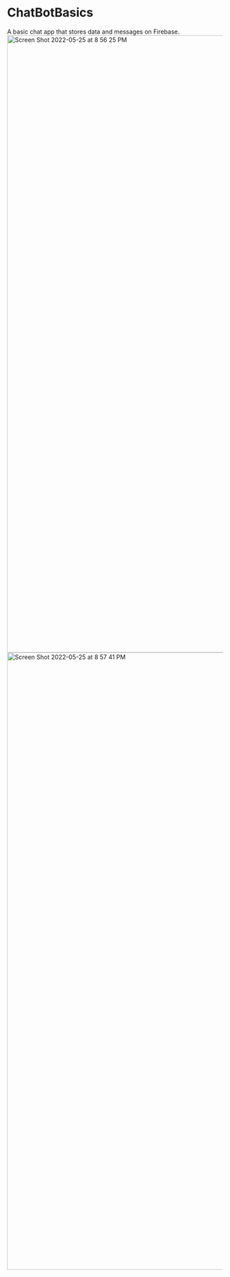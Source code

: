 # ChatBotBasics
A basic chat app that stores data and messages on Firebase. 
<img width="1440" alt="Screen Shot 2022-05-25 at 8 56 25 PM" src="https://user-images.githubusercontent.com/32546618/170393311-7545825e-cfac-4035-9f89-e699ecd00a0c.png">
<img width="1440" alt="Screen Shot 2022-05-25 at 8 57 41 PM" src="https://user-images.githubusercontent.com/32546618/170393389-2ed8f6a3-44ff-4729-a6aa-77bc4c1f3049.png">
